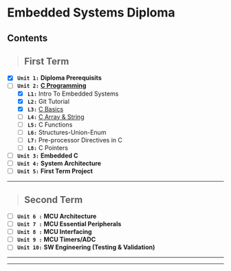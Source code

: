 # Embedded Systems Diploma

## Contents
> ## First Term

* [x] **`Unit 1:`** **Diploma Prerequisits**
* [ ] **`Unit 2:`** [**C Programming**](https://github.com/Lobna-ElFadali/Embedded-Systems_Diploma/tree/main/U2_C-Programming "https://github.com/Lobna-ElFadali/Embedded-Systems_Diploma/tree/main/U2_C-Programming")
    * [x] **`L1:`** Intro To Embedded Systems
    * [x] **`L2:`** Git Tutorial
    * [x] **`L3:`** [C Basics](https://github.com/Lobna-ElFadali/Embedded-Systems_Diploma/tree/main/U2_C-Programming/L3_C-Basics "https://github.com/Lobna-ElFadali/Embedded-Systems_Diploma/tree/main/U2_C-Programming/L3_C-Basics")
    * [ ] **`L4:`** [C Array & String](https://github.com/Lobna-ElFadali/Embedded-Systems_Diploma/tree/main/U2_C-Programming/L4_C-Array-%26-String "https://github.com/Lobna-ElFadali/Embedded-Systems_Diploma/tree/main/U2_C-Programming/L4_C-Array-&-String")
    * [ ] **`L5:`** C Functions
    * [ ] **`L6:`** Structures-Union-Enum
    * [ ] **`L7:`** Pre-processor Directives in C
    * [ ] **`L8:`** C Pointers
* [ ] **`Unit 3:`** **Embedded C**
* [ ] **`Unit 4:`** **System Architecture**
* [ ] **`Unit 5:`** **First Term Project**
---
> ## Second Term

* [ ] **`Unit 6 :`** **MCU Architecture**
* [ ] **`Unit 7 :`** **MCU Essential Peripherals**
* [ ] **`Unit 8 :`** **MCU Interfacing**
* [ ] **`Unit 9 :`** **MCU Timers/ADC**
* [ ] **`Unit 10:`** **SW Engineering (Testing & Validation)**
---
---


